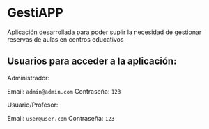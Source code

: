 # GestiAPP

Aplicación desarrollada para poder suplir la necesidad de gestionar reservas de aulas en centros educativos

## Usuarios para acceder a la aplicación:

Administrador:

Email: `admin@admin.com`
Contraseña: `123`

Usuario/Profesor:

Email: `user@user.com`
Contraseña: `123`